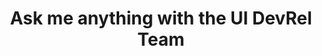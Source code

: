---
title: Ask me anything with the UI DevRel Team
description: Join the Chrome UI DevRel Team to ask your questions about building modern web interfaces.
hosts:
  - bramus
  - jheyy
  - una
primary_host:
  - una
event_date: 2022-08-04
event_time: 9AM PT / 12PM ET / 5PM GMT
cal_link: "https://calendar.google.com/calendar/u/0/r/eventedit?&text=Ask+me+anything+with+the+UI+DevRel+Team&details=Join+the+Chrome+UI+DevRel+Team+to+ask+your+questions+about+building+modern+web+interfaces.&location=Twitter+Spaces&dates=20220804T160000Z%2F20220804T170000Z"
tags: twitter-space
audio: https://storage.googleapis.com/web-dev-uploads/file/X7g946Tojqe1w46oZXgE54ngb9r2/R9XoE2mlNWutW0W3l132.mp3
permalink: false
---